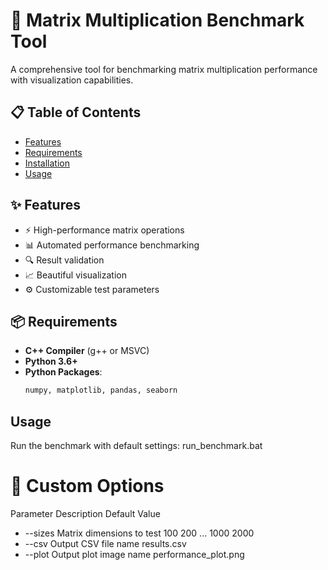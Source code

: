 # 🚀 Matrix Multiplication Benchmark Tool


A comprehensive tool for benchmarking matrix multiplication performance with visualization capabilities.

## 📋 Table of Contents
- [Features](#-features)
- [Requirements](#-requirements)
- [Installation](#-installation)
- [Usage](#-usage)


## ✨ Features
- ⚡ High-performance matrix operations
- 📊 Automated performance benchmarking
- 🔍 Result validation
- 📈 Beautiful visualization
- ⚙️ Customizable test parameters

## 📦 Requirements
- **C++ Compiler** (g++ or MSVC)
- **Python 3.6+**
- **Python Packages**:
  ```bash
  numpy, matplotlib, pandas, seaborn

## Usage
Run the benchmark with default settings:
run_benchmark.bat

# 🔧 Custom Options
Parameter	Description	Default Value
-  --sizes	Matrix dimensions to test	100 200 ... 1000 2000
-  --csv	Output CSV file name	results.csv
-  --plot	Output plot image name	performance_plot.png
